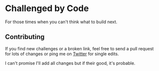 # Challenged by Code
For those times when you can't think what to build next.

## Contributing
If you find new challenges or a broken link, feel free to send a pull request
for lots of changes or ping me on [Twitter](https://twitter.com/Macabhaird) for
single edits.

I can't promise I'll add all changes but if their good, it's probable.
